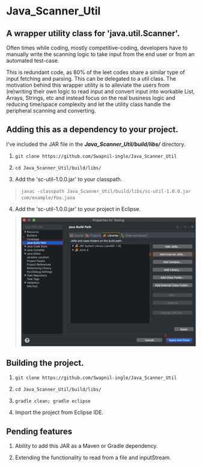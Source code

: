 # Java_Scanner_Util

## A wrapper utility class for 'java.util.Scanner'.

Often times while coding, mostly competitive-coding, developers have to manually write the scanning logic to take input from the end user or from an automated test-case. 

This is redundant code, as 80% of the leet codes share a similar type of input fetching and parsing. This can be delegated to a util class. The motivation behind this wrapper utility is to alleviate the users from (re)writing their own logic to read input and convert input into workable List, Arrays, Strings, etc and instead focus on the real business logic and reducing time/space complexity and let the utility class handle the peripheral scanning and converting.


## Adding this as a dependency to your project.

I've included the JAR file in the _**Java_Scanner_Util/build/libs/**_ directory.

1. `git clone https://github.com/Swapnil-ingle/Java_Scanner_Util`

2. `cd Java_Scanner_Util/build/libs/`

3. Add the 'sc-util-1.0.0.jar' to your classpath.
> `javac -classpath Java_Scanner_Util/build/libs/sc-util-1.0.0.jar com/example/Foo.java`

4. Add the 'sc-util-1.0.0.jar' to your project in Eclipse.
> ![alt text](https://raw.githubusercontent.com/Swapnil-ingle/Java_Scanner_Util/master/docs/img/Add_Ext_Jar_Eclipse.png "Add External JAR to Eclipse")

## Building the project.

1. `git clone https://github.com/Swapnil-ingle/Java_Scanner_Util`

2. `cd Java_Scanner_Util/build/libs/`

3. `gradle clean; gradle eclipse`

4. Import the project from Eclipse IDE.

## Pending features

1. Ability to add this JAR as a Maven or Gradle dependency.

2. Extending the functionality to read from a file and inputStream.
